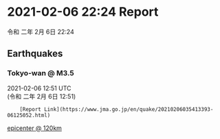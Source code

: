 # 2021-02-06 22:24 Report
令和 二年 2月 6日 22:24

## Earthquakes
### Tokyo-wan @ M3.5
2021-02-06 12:51 UTC  
        (令和 二年 2月 6日 12:51)
  
        [Report Link](https://www.jma.go.jp/en/quake/20210206035413393-06125052.html)  
[epicenter @ 120km](https://www.google.com/maps/place/35°24'00%22+139°54'00%22/@35.4,139.9,17z/data=!3m1!4b1!4m5!3m4!1s0x0:0x0!8m2!3d35.4!4d139.9)
